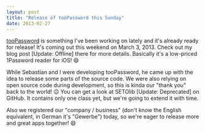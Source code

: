 ```yaml
---
layout: post
title: "Release of tooPassword this Sunday"
date: 2013-02-27
---
```

[tooPassword][toopassword] is something I've been working on lately and it's already ready for release! It's coming out this weekend on March 3, 2013. Check out my blog post [Update: Offline] there for more details. Basically it's a low-priced 1Password reader for iOS! :smile:

While Sebastian and I were developing tooPassword, he came up with the idea to release some parts of the source code. We were also relying on open source code during development, so this is kinda our "thank you" back to the world! :wink: You can get a look at SETOlib [Update: Deprecated] on GitHub. It contains only one class yet, but we're going to extend it with time.

Also we registered our "company / business" (don't know the English equivalent, in German it's "Gewerbe") today, so we're eager to release more and great apps together! :smile:

[toopassword]: https://github.com/setoLabs/tooPassword "tooPassword"
